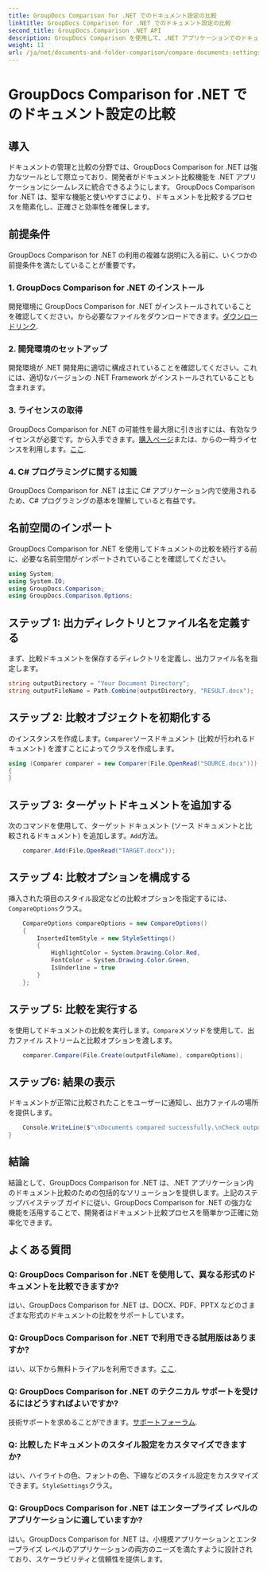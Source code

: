 ```yaml
---
title: GroupDocs Comparison for .NET でのドキュメント設定の比較
linktitle: GroupDocs Comparison for .NET でのドキュメント設定の比較
second_title: GroupDocs.Comparison .NET API
description: GroupDocs Comparison を使用して、.NET アプリケーションでのドキュメント比較を効率化します。高度な機能を使用してドキュメントを簡単に比較できます。
weight: 11
url: /ja/net/documents-and-folder-comparison/compare-documents-settings-dotnet/
---
```


# GroupDocs Comparison for .NET でのドキュメント設定の比較

## 導入
ドキュメントの管理と比較の分野では、GroupDocs Comparison for .NET は強力なツールとして際立っており、開発者がドキュメント比較機能を .NET アプリケーションにシームレスに統合できるようにします。 GroupDocs Comparison for .NET は、堅牢な機能と使いやすさにより、ドキュメントを比較するプロセスを簡素化し、正確さと効率性を確保します。
## 前提条件
GroupDocs Comparison for .NET の利用の複雑な説明に入る前に、いくつかの前提条件を満たしていることが重要です。
### 1. GroupDocs Comparison for .NET のインストール
開発環境に GroupDocs Comparison for .NET がインストールされていることを確認してください。から必要なファイルをダウンロードできます。[ダウンロードリンク](https://releases.groupdocs.com/comparison/net/).
### 2. 開発環境のセットアップ
開発環境が .NET 開発用に適切に構成されていることを確認してください。これには、適切なバージョンの .NET Framework がインストールされていることも含まれます。
### 3. ライセンスの取得
GroupDocs Comparison for .NET の可能性を最大限に引き出すには、有効なライセンスが必要です。から入手できます。[購入ページ](https://purchase.groupdocs.com/buy)または、からの一時ライセンスを利用します。[ここ](https://purchase.groupdocs.com/temporary-license/).
### 4. C# プログラミングに関する知識
GroupDocs Comparison for .NET は主に C# アプリケーション内で使用されるため、C# プログラミングの基本を理解していると有益です。

## 名前空間のインポート
GroupDocs Comparison for .NET を使用してドキュメントの比較を続行する前に、必要な名前空間がインポートされていることを確認してください。
```csharp
using System;
using System.IO;
using GroupDocs.Comparison;
using GroupDocs.Comparison.Options;
```
## ステップ 1: 出力ディレクトリとファイル名を定義する
まず、比較ドキュメントを保存するディレクトリを定義し、出力ファイル名を指定します。
```csharp
string outputDirectory = "Your Document Directory";
string outputFileName = Path.Combine(outputDirectory, "RESULT.docx");
```
## ステップ 2: 比較オブジェクトを初期化する
のインスタンスを作成します。`Comparer`ソースドキュメント (比較が行われるドキュメント) を渡すことによってクラスを作成します。
```csharp
using (Comparer comparer = new Comparer(File.OpenRead("SOURCE.docx")))
{
}
```
## ステップ 3: ターゲットドキュメントを追加する
次のコマンドを使用して、ターゲット ドキュメント (ソース ドキュメントと比較されるドキュメント) を追加します。`Add`方法。
```csharp
    comparer.Add(File.OpenRead("TARGET.docx"));
```
## ステップ 4: 比較オプションを構成する
挿入された項目のスタイル設定などの比較オプションを指定するには、`CompareOptions`クラス。
```csharp
    CompareOptions compareOptions = new CompareOptions()
    {
        InsertedItemStyle = new StyleSettings()
        {
            HighlightColor = System.Drawing.Color.Red,
            FontColor = System.Drawing.Color.Green,
            IsUnderline = true
        }
    };
```
## ステップ 5: 比較を実行する
を使用してドキュメントの比較を実行します。`Compare`メソッドを使用して、出力ファイル ストリームと比較オプションを渡します。
```csharp
    comparer.Compare(File.Create(outputFileName), compareOptions);
```
## ステップ6: 結果の表示
ドキュメントが正常に比較されたことをユーザーに通知し、出力ファイルの場所を提供します。
```csharp
    Console.WriteLine($"\nDocuments compared successfully.\nCheck output in {Directory.GetCurrentDirectory()}.");
}
```

## 結論
結論として、GroupDocs Comparison for .NET は、.NET アプリケーション内のドキュメント比較のための包括的なソリューションを提供します。上記のステップバイステップ ガイドに従い、GroupDocs Comparison for .NET の強力な機能を活用することで、開発者はドキュメント比較プロセスを簡単かつ正確に効率化できます。
## よくある質問
### Q: GroupDocs Comparison for .NET を使用して、異なる形式のドキュメントを比較できますか?
はい、GroupDocs Comparison for .NET は、DOCX、PDF、PPTX などのさまざまな形式のドキュメントの比較をサポートしています。
### Q: GroupDocs Comparison for .NET で利用できる試用版はありますか?
はい、以下から無料トライアルを利用できます。[ここ](https://releases.groupdocs.com/).
### Q: GroupDocs Comparison for .NET のテクニカル サポートを受けるにはどうすればよいですか?
技術サポートを求めることができます。[サポートフォーラム](https://forum.groupdocs.com/c/comparison/12).
### Q: 比較したドキュメントのスタイル設定をカスタマイズできますか?
はい、ハイライトの色、フォントの色、下線などのスタイル設定をカスタマイズできます。`StyleSettings`クラス。
### Q: GroupDocs Comparison for .NET はエンタープライズ レベルのアプリケーションに適していますか?
はい。GroupDocs Comparison for .NET は、小規模アプリケーションとエンタープライズ レベルのアプリケーションの両方のニーズを満たすように設計されており、スケーラビリティと信頼性を提供します。